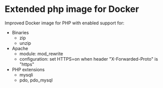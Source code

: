 # Extended php image for Docker

Improved Docker image for PHP with enabled support for:

* Binaries
  * zip
  * unzip
* Apache
  * module: mod_rewrite
  * configuration: set HTTPS=on when header "X-Forwarded-Proto" is "https"
* PHP extensions
  * mysqli
  * pdo, pdo_mysql
